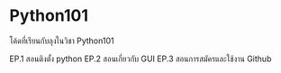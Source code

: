 # Python101
โค้ดที่เรียนกับลุงในวิชา Python101

EP.1 สอนติงตั้ง python
EP.2 สอนเกี่ยวกับ GUI 
EP.3 สอนการสมัครและใช้งาน Github
